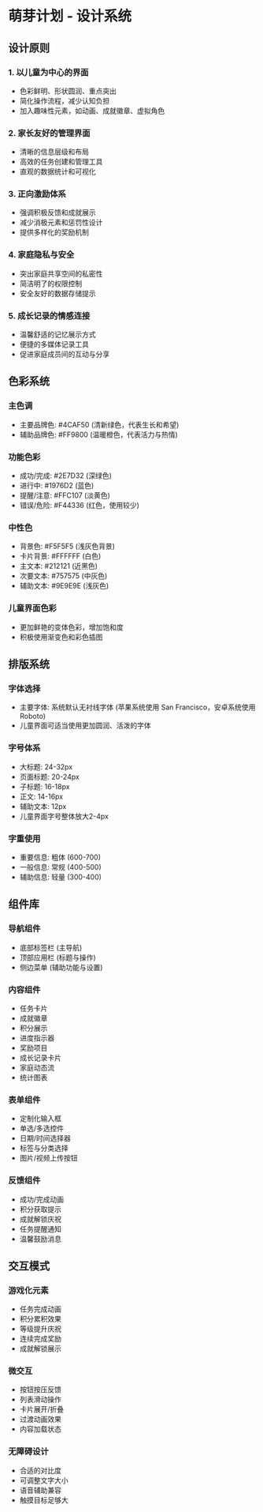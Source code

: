 # 萌芽计划 - 设计系统

## 设计原则

### 1. 以儿童为中心的界面
- 色彩鲜明、形状圆润、重点突出
- 简化操作流程，减少认知负担
- 加入趣味性元素，如动画、成就徽章、虚拟角色

### 2. 家长友好的管理界面
- 清晰的信息层级和布局
- 高效的任务创建和管理工具
- 直观的数据统计和可视化

### 3. 正向激励体系
- 强调积极反馈和成就展示
- 减少消极元素和惩罚性设计
- 提供多样化的奖励机制

### 4. 家庭隐私与安全
- 突出家庭共享空间的私密性
- 简洁明了的权限控制
- 安全友好的数据存储提示

### 5. 成长记录的情感连接
- 温馨舒适的记忆展示方式
- 便捷的多媒体记录工具
- 促进家庭成员间的互动与分享

## 色彩系统

### 主色调
- 主要品牌色: #4CAF50 (清新绿色，代表生长和希望)
- 辅助品牌色: #FF9800 (温暖橙色，代表活力与热情)

### 功能色彩
- 成功/完成: #2E7D32 (深绿色)
- 进行中: #1976D2 (蓝色)
- 提醒/注意: #FFC107 (淡黄色)
- 错误/危险: #F44336 (红色，使用较少)

### 中性色
- 背景色: #F5F5F5 (浅灰色背景)
- 卡片背景: #FFFFFF (白色)
- 主文本: #212121 (近黑色)
- 次要文本: #757575 (中灰色)
- 辅助文本: #9E9E9E (浅灰色)

### 儿童界面色彩
- 更加鲜艳的变体色彩，增加饱和度
- 积极使用渐变色和彩色插图

## 排版系统

### 字体选择
- 主要字体: 系统默认无衬线字体 (苹果系统使用 San Francisco，安卓系统使用 Roboto)
- 儿童界面可适当使用更加圆润、活泼的字体

### 字号体系
- 大标题: 24-32px
- 页面标题: 20-24px
- 子标题: 16-18px
- 正文: 14-16px
- 辅助文本: 12px
- 儿童界面字号整体放大2-4px

### 字重使用
- 重要信息: 粗体 (600-700)
- 一般信息: 常规 (400-500)
- 辅助信息: 轻量 (300-400)

## 组件库

### 导航组件
- 底部标签栏 (主导航)
- 顶部应用栏 (标题与操作)
- 侧边菜单 (辅助功能与设置)

### 内容组件
- 任务卡片
- 成就徽章
- 积分展示
- 进度指示器
- 奖励项目
- 成长记录卡片
- 家庭动态流
- 统计图表

### 表单组件
- 定制化输入框
- 单选/多选控件
- 日期/时间选择器
- 标签与分类选择
- 图片/视频上传按钮

### 反馈组件
- 成功/完成动画
- 积分获取提示
- 成就解锁庆祝
- 任务提醒通知
- 温馨鼓励消息

## 交互模式

### 游戏化元素
- 任务完成动画
- 积分累积效果
- 等级提升庆祝
- 连续完成奖励
- 成就解锁展示

### 微交互
- 按钮按压反馈
- 列表滑动操作
- 卡片展开/折叠
- 过渡动画效果
- 内容加载状态

### 无障碍设计
- 合适的对比度
- 可调整文字大小
- 语音辅助兼容
- 触摸目标足够大